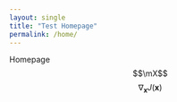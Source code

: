 ```yaml
---
layout: single
title: "Test Homepage"
permalink: /home/
---
```


Homepage
$$\mX$$
$$ \nabla_\boldsymbol{x} J(\boldsymbol{x}) $$